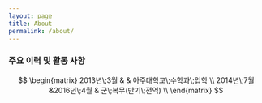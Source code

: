 ```yaml
---
layout: page
title: About
permalink: /about/
---
```


### 주요 이력 및 활동 사항
$$
\begin{matrix}
  2013년\;3월 & & 아주대학교\;수학과\;입학 \\
  2014년\;7월 &2016년\;4월 & 군\;복무(만기\;전역) \\
\end{matrix}
$$
